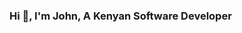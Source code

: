 ### Hi 👋,  I'm John, A Kenyan Software Developer
 <!-- [![Anurag's GitHub stats](https://github-readme-stats.vercel.app/api?username=j-muiruri)](https://github.com/j-muiruri/github-readme-stats) -->
<!--
**j-muiruri/j-muiruri** is a ✨ _special_ ✨ repository because its `README.md` (this file) appears on your GitHub profile.

Here are some ideas to get you started:

- 🔭 I’m currently working on ...
- 🌱 I’m currently learning ...
- 👯 I’m looking to collaborate on ...
- 🤔 I’m looking for help with ...
- 💬 Ask me about ...
- 📫 How to reach me: ...
- 😄 Pronouns: ...
- ⚡ Fun fact: ...
-->
